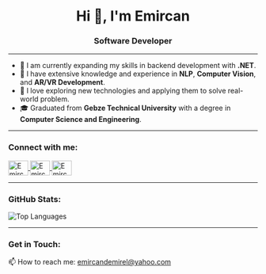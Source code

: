 <h1 align="center">Hi 👋, I'm Emircan</h1>
<h3 align="center">Software Developer</h3>

---

- 🌱 I am currently expanding my skills in backend development with **.NET**.
- 🧠 I have extensive knowledge and experience in **NLP**, **Computer Vision**, and **AR/VR Development**.
- 🚀 I love exploring new technologies and applying them to solve real-world problem.
- 🎓 Graduated from **Gebze Technical University** with a degree in **Computer Science and Engineering**.

---

<h3 align="left">Connect with me:</h3>
<p align="left">
  <a href="https://linkedin.com/in/emircan-d-3301aa13a" target="blank">
    <img align="center" src="https://raw.githubusercontent.com/rahuldkjain/github-profile-readme-generator/master/src/images/icons/Social/linked-in-alt.svg" alt="Emircan Demirel on LinkedIn" height="30" width="40" />
  </a>
  <a href="https://stackoverflow.com/users/14615448" target="blank">
    <img align="center" src="https://raw.githubusercontent.com/rahuldkjain/github-profile-readme-generator/master/src/images/icons/Social/stack-overflow.svg" alt="Emircan on Stack Overflow" height="30" width="40" />
  </a>
  <a href="https://www.leetcode.com/emircanid" target="blank">
    <img align="center" src="https://raw.githubusercontent.com/rahuldkjain/github-profile-readme-generator/master/src/images/icons/Social/leet-code.svg" alt="Emircan on LeetCode" height="30" width="40" />
  </a>
</p>

---

<h3 align="left">GitHub Stats:</h3>
<p><img align="center" src="https://github-readme-stats.vercel.app/api/top-langs?username=emircand&theme=vue-dark&show_icons=true&locale=en&layout=compact" alt="Top Languages" /></p>

---

<h3 align="left">Get in Touch:</h3>
<p align="left">
  📫 How to reach me: <a href="mailto:emircandemirel@yahoo.com">emircandemirel@yahoo.com</a>
</p>
